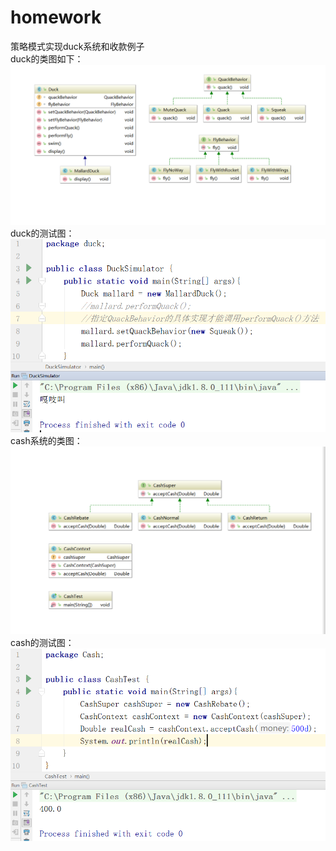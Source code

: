 # homework
策略模式实现duck系统和收款例子<br>
duck的类图如下：
![Image duck](https://github.com/cumt-wangdi/homework/blob/master/images/QQ%E6%B5%8F%E8%A7%88%E5%99%A8%E6%88%AA%E5%9B%BE20180613202050.png)
duck的测试图：
![Image duck测试图](https://github.com/cumt-wangdi/homework/blob/master/images/QQ%E6%B5%8F%E8%A7%88%E5%99%A8%E6%88%AA%E5%9B%BE20180613202948.png)
cash系统的类图：
![Image cash的类图](https://github.com/cumt-wangdi/homework/blob/master/images/QQ%E6%B5%8F%E8%A7%88%E5%99%A8%E6%88%AA%E5%9B%BE20180613205536.png)
cash的测试图：
![Image cash的测试图](https://github.com/cumt-wangdi/homework/blob/master/images/QQ%E6%B5%8F%E8%A7%88%E5%99%A8%E6%88%AA%E5%9B%BE20180613205404.png)
